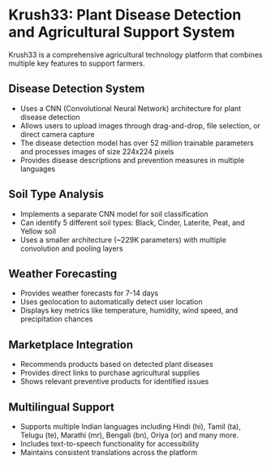 # Krush33: Plant Disease Detection and Agricultural Support System

Krush33 is a comprehensive agricultural technology platform that combines multiple key features to support farmers.

## Disease Detection System

- Uses a CNN (Convolutional Neural Network) architecture for plant disease detection
- Allows users to upload images through drag-and-drop, file selection, or direct camera capture
- The disease detection model has over 52 million trainable parameters and processes images of size 224x224 pixels
- Provides disease descriptions and prevention measures in multiple languages

## Soil Type Analysis

- Implements a separate CNN model for soil classification
- Can identify 5 different soil types: Black, Cinder, Laterite, Peat, and Yellow soil
- Uses a smaller architecture (~229K parameters) with multiple convolution and pooling layers

## Weather Forecasting

- Provides weather forecasts for 7-14 days
- Uses geolocation to automatically detect user location
- Displays key metrics like temperature, humidity, wind speed, and precipitation chances

## Marketplace Integration

- Recommends products based on detected plant diseases
- Provides direct links to purchase agricultural supplies
- Shows relevant preventive products for identified issues

## Multilingual Support

- Supports multiple Indian languages including Hindi (hi), Tamil (ta), Telugu (te), Marathi (mr), Bengali (bn), Oriya (or) and many more.
- Includes text-to-speech functionality for accessibility
- Maintains consistent translations across the platform
